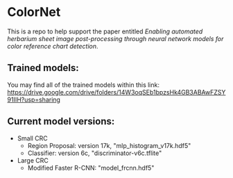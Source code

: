 # ColorNet
This is a repo to help support the paper entitled *Enabling automated herbarium sheet image post-processing through neural network models for color reference chart detection*. 

## Trained models:
You may find all of the trained models within this link: https://drive.google.com/drive/folders/14W3oqSEb1bpzsHk4GB3ABAwFZSY91IIH?usp=sharing

## Current model versions:
- Small CRC
  - Region Proposal: version 17k, "mlp_histogram_v17k.hdf5"
  - Classifier: version 6c, "discriminator-v6c.tflite"
- Large CRC
  - Modified Faster R-CNN: "model_frcnn.hdf5"
